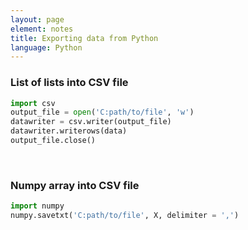 ```yaml
---
layout: page
element: notes
title: Exporting data from Python
language: Python
---
```


### List of lists into CSV file

```python
import csv
output_file = open('C:path/to/file', 'w')
datawriter = csv.writer(output_file)
datawriter.writerows(data)
output_file.close()
```
 

### Numpy array into CSV file


```python
import numpy
numpy.savetxt('C:path/to/file', X, delimiter = ',')
```